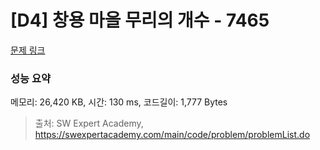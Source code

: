 # [D4] 창용 마을 무리의 개수 - 7465 

[문제 링크](https://swexpertacademy.com/main/code/problem/problemDetail.do?contestProbId=AWngfZVa9XwDFAQU) 

### 성능 요약

메모리: 26,420 KB, 시간: 130 ms, 코드길이: 1,777 Bytes



> 출처: SW Expert Academy, https://swexpertacademy.com/main/code/problem/problemList.do